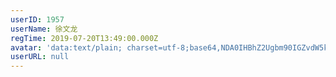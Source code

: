 ```yaml
---
userID: 1957
userName: 徐文龙
regTime: 2019-07-20T13:49:00.000Z
avatar: 'data:text/plain; charset=utf-8;base64,NDA0IHBhZ2Ugbm90IGZvdW5kCg=='
userURL: null
---
```



